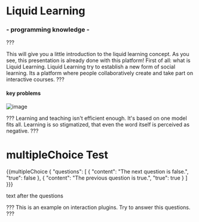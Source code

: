 # Liquid Learning
### - programming knowledge -

???

This will give you a little introduction to the liquid learning concept.
As you see, this presentation is already done with this platform!
First of all: what is Liquid Learning.
Liquid Learning try to establish a new form of social learning.
Its a platform where people collaboratively create and take part on interactive courses.
???


#### key problems
![image](http://i.imgur.com/QL1vGjK.jpg)

???
Learning and teaching isn't efficient enough.
It's based on one model fits all.
Learning is so stigmatized, that even the word itself is perceived as negative.
???


# multipleChoice Test

{{multipleChoice {
	"questions": [
    	{ "content": "The next question is false.", "true": false },
    	{ "content": "The previous question is true.", "true": true }
    ]
}}}

text after the questions

???
This is an example on interaction plugins. 
Try to answer this questions.
???
